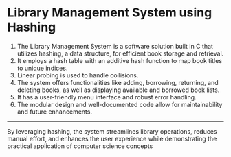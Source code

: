 # Library Management System using Hashing

1. The Library Management System is a software solution built in C that utilizes hashing, a data structure, for efficient book storage and retrieval.
2. It employs a hash table with an additive hash function to map book titles to unique indices.
3. Linear probing is used to handle collisions.
4. The system offers functionalities like adding, borrowing, returning, and deleting books, as well as displaying available and borrowed book lists.
5. It has a user-friendly menu interface and robust error handling.
6. The modular design and well-documented code allow for maintainability and future enhancements.
<hr>
By leveraging hashing, the system streamlines library operations, reduces manual effort, and enhances the user experience while demonstrating the practical application of computer science concepts
